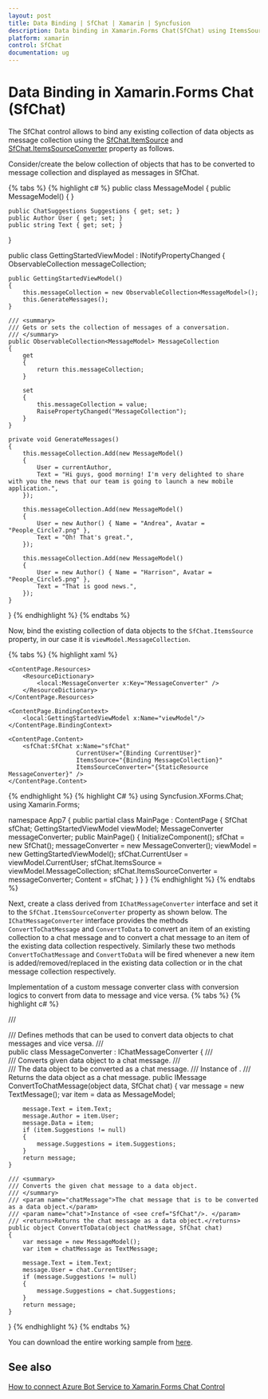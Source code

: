 ```yaml
---
layout: post
title: Data Binding | SfChat | Xamarin | Syncfusion
description: Data binding in Xamarin.Forms Chat(SfChat) using ItemsSource & ItemsSourceConverter property for using existing data collections as message collection in SfChat
platform: xamarin
control: SfChat
documentation: ug
---
```


# Data Binding in Xamarin.Forms Chat (SfChat)

The SfChat control allows to bind any existing collection of data objects as message collection using the [SfChat.ItemSource](https://help.syncfusion.com/cr/xamarin/Syncfusion.XForms.Chat.SfChat.html#Syncfusion_XForms_Chat_SfChat_ItemsSource) and [SfChat.ItemsSourceConverter](https://help.syncfusion.com/cr/xamarin/Syncfusion.XForms.Chat.SfChat.html#Syncfusion_XForms_Chat_SfChat_ItemsSourceConverter) property as follows.

Consider/create the below collection of objects that has to be converted to message collection and displayed as messages in SfChat.

{% tabs %}
{% highlight c# %}
public class MessageModel
{
    public MessageModel()
    {
    }

    public ChatSuggestions Suggestions { get; set; }
    public Author User { get; set; }
    public string Text { get; set; }
}

public class GettingStartedViewModel : INotifyPropertyChanged
{
    ObservableCollection<MessageModel> messageCollection;

    public GettingStartedViewModel()
    {
        this.messageCollection = new ObservableCollection<MessageModel>();
        this.GenerateMessages();
    }

    /// <summary>
    /// Gets or sets the collection of messages of a conversation.
    /// </summary>
    public ObservableCollection<MessageModel> MessageCollection
    {
        get
        {
            return this.messageCollection;
        }

        set
        {
            this.messageCollection = value;
            RaisePropertyChanged("MessageCollection");
        }
    }

    private void GenerateMessages()
    {
        this.messageCollection.Add(new MessageModel()
        {
            User = currentAuthor,
            Text = "Hi guys, good morning! I'm very delighted to share with you the news that our team is going to launch a new mobile application.",
        });

        this.messageCollection.Add(new MessageModel()
        {
            User = new Author() { Name = "Andrea", Avatar = "People_Circle7.png" },
            Text = "Oh! That's great.",
        });

        this.messageCollection.Add(new MessageModel()
        {
            User = new Author() { Name = "Harrison", Avatar = "People_Circle5.png" },
            Text = "That is good news.",
        });
    }
}
{% endhighlight %}
{% endtabs %}

Now, bind the existing collection of data objects to the `SfChat.ItemsSource` property, in our case it is `viewModel.MessageCollection`. 

{% tabs %}
{% highlight xaml %}
<?xml version="1.0" encoding="utf-8" ?>
<ContentPage xmlns="http://xamarin.com/schemas/2014/forms"
             xmlns:x="http://schemas.microsoft.com/winfx/2009/xaml"
             xmlns:local="clr-namespace:App7"                   
             xmlns:sfChat="clr-namespace:Syncfusion.XForms.Chat;assembly=Syncfusion.SfChat.XForms"
             x:Class="App7.MainPage">

    <ContentPage.Resources>
        <ResourceDictionary>
            <local:MessageConverter x:Key="MessageConverter" />
        </ResourceDictionary>
    </ContentPage.Resources>

    <ContentPage.BindingContext>
        <local:GettingStartedViewModel x:Name="viewModel"/>
    </ContentPage.BindingContext>

    <ContentPage.Content>
        <sfChat:SfChat x:Name="sfChat" 
                       CurrentUser="{Binding CurrentUser}"                                                    
                       ItemsSource="{Binding MessageCollection}"  
                       ItemsSourceConverter="{StaticResource MessageConverter}" />
    </ContentPage.Content>
</ContentPage>

{% endhighlight %}
{% highlight C# %}
using Syncfusion.XForms.Chat;
using Xamarin.Forms;

namespace App7
{
    public partial class MainPage : ContentPage
    {
        SfChat sfChat;
        GettingStartedViewModel viewModel;
        MessageConverter messageConverter;
        public MainPage()
        {
            InitializeComponent();
            sfChat = new SfChat();
            messageConverter = new MessageConverter();
            viewModel = new GettingStartedViewModel();
            sfChat.CurrentUser = viewModel.CurrentUser;
            sfChat.ItemsSource = viewModel.MessageCollection;
            sfChat.ItemsSourceConverter = messageConverter;
            Content = sfChat;
        }
    }
}
{% endhighlight %}
{% endtabs %}

Next, create a class derived from `IChatMessageConverter` interface and set it to the `SfChat.ItemsSourceConverter` property as shown below. The `IChatMessageConverter` interface provides the methods `ConvertToChatMessage` and `ConvertToData` to convert an item of an existing collection to a chat message and to convert a chat message to an item of the existing data collection respectively. Similarly these two methods `ConvertToChatMessage` and `ConvertToData` will be fired whenever a new item is added/removed/replaced in the existing data collection or in the chat message collection respectively.

Implementation of a custom message converter class with conversion logics to convert from data to message and vice versa.
{% tabs %}
{% highlight c# %}

/// <summary>
/// Defines methods that can be used to convert data objects to chat messages and vice versa.
/// </summary>
public class MessageConverter : IChatMessageConverter
{
    /// <summary>
    /// Converts given data object to a chat message.
    /// </summary>
    /// <param name="data">The data object to be converted as a chat message.</param>
    /// <param name="chat">Instance of <see cref="SfChat"/>. </param>
    /// <returns>Returns the data object as a chat message.</returns>
    public IMessage ConvertToChatMessage(object data, SfChat chat)
    {
        var message = new TextMessage();
        var item = data as MessageModel;

        message.Text = item.Text;
        message.Author = item.User;
        message.Data = item;
        if (item.Suggestions != null)
        {
            message.Suggestions = item.Suggestions;
        }
        return message;
    }

    /// <summary>
    /// Converts the given chat message to a data object.
    /// </summary>
    /// <param name="chatMessage">The chat message that is to be converted as a data object.</param>
    /// <param name="chat">Instance of <see cref="SfChat"/>. </param>
    /// <returns>Returns the chat message as a data object.</returns>
    public object ConvertToData(object chatMessage, SfChat chat)
    {
        var message = new MessageModel();
        var item = chatMessage as TextMessage;

        message.Text = item.Text;
        message.User = chat.CurrentUser;
        if (message.Suggestions != null)
        {
            message.Suggestions = chat.Suggestions;
        }
        return message;
    }
}
{% endhighlight %}
{% endtabs %}

You can download the entire working sample from [here](https://github.com/SyncfusionExamples/How-to-convert-data-objects-to-messages-in-MVVM-in-Xamarin.Forms-chat-SfChat-).

## See also

[How to connect Azure Bot Service to Xamarin.Forms Chat Control](https://www.syncfusion.com/blogs/post/how-to-connect-azure-bot-service-to-xamarin-forms-chat-control.aspx)